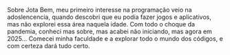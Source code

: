 Sobre Jota
Bem, meu primeiro interesse na programação veio na adoslencencia, quando descobri que eu podia fazer jogos e aplicativos, mas não explorei essa área naquela idade.
Com todo o choque da pandemia, conheci mas sobre, mas acabei não iniciando, mas agora em 2025...
Comecei minha faculdade e a explorar todo o mundo dos códigos, e com certeza dará tudo certo.
